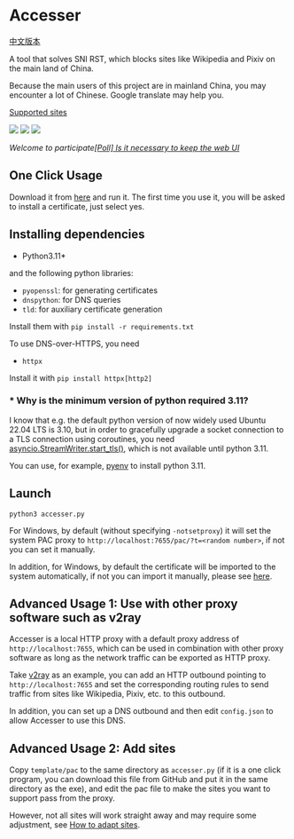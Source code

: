 # Accesser
[中文版本](README.md)

A tool that solves SNI RST, which blocks sites like Wikipedia and Pixiv on the main land of China.

Because the main users of this project are in mainland China, you may encounter a lot of Chinese. Google translate may help you.

[Supported sites](https://github.com/URenko/Accesser/wiki/目前支持的站点)

[![](https://img.shields.io/github/release/URenko/Accesser.svg)](https://github.com/URenko/Accesser/releases/latest)
[![](https://img.shields.io/github/downloads/URenko/Accesser/total.svg)](https://github.com/URenko/Accesser/releases/latest)
[![](https://img.shields.io/github/license/URenko/Accesser.svg)](https://github.com/URenko/Accesser/blob/master/LICENSE)

*Welcome to participate[[Poll] Is it necessary to keep the web UI](https://github.com/URenko/Accesser/discussions/110)*

## One Click Usage
Download it from [here](https://github.com/URenko/Accesser/releases/download/v0.7.0/accesser.exe) and run it. The first time you use it, you will be asked to install a certificate, just select yes.

## Installing dependencies
- Python3.11*

and the following python libraries:
- `pyopenssl`: for generating certificates
- `dnspython`: for DNS queries
- `tld`: for auxiliary certificate generation

Install them with `pip install -r requirements.txt`

To use DNS-over-HTTPS, you need
- `httpx`

Install it with `pip install httpx[http2]`

### * Why is the minimum version of python required 3.11?
I know that e.g. the default python version of now widely used Ubuntu 22.04 LTS is 3.10, but in order to gracefully upgrade a socket connection to a TLS connection using coroutines, you need [asyncio.StreamWriter.start_tls()](https://docs.python.org/zh-cn/3/library/asyncio-stream.html#asyncio.StreamWriter.start_tls), which is not available until python 3.11.

You can use, for example, [pyenv](https://github.com/pyenv/pyenv) to install python 3.11.

## Launch
```
python3 accesser.py
```
For Windows, by default (without specifying `-notsetproxy`) it will set the system PAC proxy to `http://localhost:7655/pac/?t=<random number>`, if not you can set it manually.

In addition, for Windows, by default the certificate will be imported to the system automatically, if not you can import it manually, please see [here](https://github.com/URenko/Accesser/wiki/FAQ#q-windows%E8%AE%BF%E9%97%AE%E7%9B%B8%E5%85%B3%E7%BD%91%E7%AB%99%E5%87%BA%E7%8E%B0%E8%AF%81%E4%B9%A6%E9%94%99%E8%AF%AF%E6%82%A8%E7%9A%84%E8%BF%9E%E6%8E%A5%E4%B8%8D%E6%98%AF%E7%A7%81%E5%AF%86%E8%BF%9E%E6%8E%A5neterr_cert_invalid%E4%B9%8B%E7%B1%BB%E7%9A%84%E6%80%8E%E4%B9%88%E5%8A%9E%E8%AF%81%E4%B9%A6%E5%AF%BC%E5%85%A5%E9%94%99%E8%AF%AF%E6%80%8E%E4%B9%88%E5%8A%9E%E5%A6%82%E4%BD%95%E5%8D%B8%E8%BD%BD%E8%AF%81%E4%B9%A6).

## Advanced Usage 1: Use with other proxy software such as v2ray
Accesser is a local HTTP proxy with a default proxy address of `http://localhost:7655`, which can be used in combination with other proxy software as long as the network traffic can be exported as HTTP proxy.

Take [v2ray](https://github.com/v2fly/v2ray-core) as an example, you can add an HTTP outbound pointing to `http://localhost:7655` and set the corresponding routing rules to send traffic from sites like Wikipedia, Pixiv, etc. to this outbound.

In addition, you can set up a DNS outbound and then edit `config.json` to allow Accesser to use this DNS.

## Advanced Usage 2: Add sites
Copy `template/pac` to the same directory as `accesser.py` (if it is a one click program, you can download this file from GitHub and put it in the same directory as the exe), and edit the pac file to make the sites you want to support pass from the proxy.

However, not all sites will work straight away and may require some adjustment, see [How to adapt sites](https://github.com/URenko/Accesser/wiki/如何适配站点).
